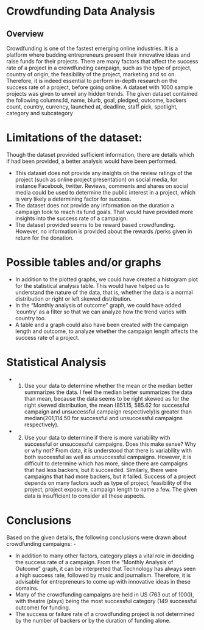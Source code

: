 # **Crowdfunding Data Analysis**

## **Overview**
Crowdfunding is one of the fastest emerging online industries. It is a platform where budding entrepreneurs present their innovative ideas and raise funds for their projects. There are many factors that affect the success rate of a project in a crowdfunding campaign, such as the type of project, country of origin, the feasibility of the project, marketing and so on. Therefore, it is indeed essential to perform in-depth research on the success rate of a project, before going online.
A dataset with 1000 sample projects was given to unveil any hidden trends. The given dataset contained the following columns:Id, name, blurb, goal, pledged, outcome, backers count, country, currency, launched at, deadline, staff pick, spotlight, category and subcategory

# **Limitations of the dataset:**
Though the dataset provided sufficient information, there are details which if had been provided, a better analysis would have been performed.
* This dataset does not provide any insights on the review ratings of the project (such as online project presentation) on social media, for instance Facebook, twitter. Reviews, comments and shares on social media could be used to determine the public interest in a project, which is very likely a determining factor for success.
* The dataset does not provide any information on the duration a campaign took to reach its fund goals. That would have provided more insights into the success rate of a campaign. 
* The dataset provided seems to be reward based crowdfunding. However, no information is provided about the rewards /perks given in return for the donation.

# **Possible tables and/or graphs**
* In addition to the plotted graphs, we could have created a histogram plot for the statistical analysis table. This would have helped us to understand the nature of the data, that is, whether the data is a normal distribution or right or left skewed distribution.
* In the “Monthly analysis of outcome” graph, we could have added ‘country’ as a filter so that we can analyze how the trend varies with country too.
* A table and a graph could also have been created with the campaign length and outcome, to analyze whether the campaign length affects the success rate of a project.

# **Statistical Analysis**
* 1. Use your data to determine whether the mean or the median better summarizes the data.
	I feel the median better summarizes the data than mean, because the data seems to be right skewed as for the right skewed distribution, the mean (851.15, 585.62 for successful campaign and unsuccessful campaign respectively)is greater than median(201,114.50 for successful and unsuccessful campaigns respectively). 

* 2. Use your data to determine if there is more variability with successful or unsuccessful campaigns. Does this make sense? Why or why not?
	From data, it is understood that there is variability with both successful as well as unsuccessful campaigns. However, it is difficult to determine which has more, since there are campaigns that had less backers, but it succeeded. Similarly, there were campaigns that had more backers, but it failed. Success of a project depends on many factors such as type of project, feasibility of the project, project exposure, campaign length to name a few. The given data is insufficient to consider all these aspects.   

# **Conclusions**
Based on the given details, the following conclusions were drawn about crowdfunding campaigns: -
* In addition to many other factors, category plays a vital role in deciding the success rate of a campaign. From the “Monthly Analysis of Outcome” graph, it can be interpreted that Technology has always seen a high success rate, followed by music and journalism. Therefore, it is advisable for entrepreneurs to come up with innovative ideas in these domains.
* Many of the crowdfunding campaigns are held in US (763 out of 1000), with theatre (plays) being the most successful category (149 successful outcome) for funding.
* The success or failure rate of a crowdfunding project is not determined by the number of backers or by the duration of funding alone.


